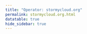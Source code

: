 ```yaml
---
title: "Operator: stormycloud.org"
permalink: stormycloud.org.html
datatable: true
hide_sidebar: true
---
```


<div>                        <script type="text/javascript">window.PlotlyConfig = {MathJaxConfig: 'local'};</script>
        <script src="https://cdn.plot.ly/plotly-2.4.2.min.js"></script>                <div id="8db5a021-3d58-49cf-a180-9eb3b0bd7f0e" class="plotly-graph-div" style="height:100%; width:100%;"></div>            <script type="text/javascript">                                    window.PLOTLYENV=window.PLOTLYENV || {};                                    if (document.getElementById("8db5a021-3d58-49cf-a180-9eb3b0bd7f0e")) {                    Plotly.newPlot(                        "8db5a021-3d58-49cf-a180-9eb3b0bd7f0e",                        [{"name":"exit probability (%)","type":"scatter","x":["2021-10-18","2021-10-19","2021-10-20","2021-10-21","2021-10-22","2021-10-23","2021-10-25","2021-10-27","2021-10-28","2021-10-29","2021-10-31","2021-11-01","2021-11-02","2021-11-03","2021-11-04","2021-11-05","2021-11-06","2021-11-07","2021-11-08","2021-11-09","2021-11-10","2021-11-11","2021-11-12","2021-11-13","2021-11-14","2021-11-15","2021-11-16","2021-11-17","2021-11-19","2021-11-20","2021-11-21"],"xaxis":"x","y":[0.0,0.0,0.0,0.0,0.0,0.0,0.03,0.08,0.1,0.12,0.17,0.25,0.26,0.32,0.38,0.46,0.48,0.47,0.47,0.57,0.68,0.7,0.67,0.67,0.7,0.09,0.08,0.08,0.08,0.08,0.07],"yaxis":"y"},{"name":"guard probability (%)","type":"scatter","x":["2021-10-18","2021-10-19","2021-10-20","2021-10-21","2021-10-22","2021-10-23","2021-10-25","2021-10-27","2021-10-28","2021-10-29","2021-10-31","2021-11-01","2021-11-02","2021-11-03","2021-11-04","2021-11-05","2021-11-06","2021-11-07","2021-11-08","2021-11-09","2021-11-10","2021-11-11","2021-11-12","2021-11-13","2021-11-14","2021-11-15","2021-11-16","2021-11-17","2021-11-19","2021-11-20","2021-11-21"],"xaxis":"x","y":[0.0,0.0,0.0,0.0,0.0,0.0,0.0,0.11,0.29,0.33,0.5,0.54,0.53,0.52,0.56,0.57,0.54,0.2,0.21,0.19,0.2,0.2,0.19,0.19,0.19,0.17,0.34,0.33,0.35,0.35,0.34],"yaxis":"y"},{"name":"advertised bandwidth","type":"scatter","x":["2021-10-18","2021-10-19","2021-10-20","2021-10-21","2021-10-22","2021-10-23","2021-10-25","2021-10-27","2021-10-28","2021-10-29","2021-10-31","2021-11-01","2021-11-02","2021-11-03","2021-11-04","2021-11-05","2021-11-06","2021-11-07","2021-11-08","2021-11-09","2021-11-10","2021-11-11","2021-11-12","2021-11-13","2021-11-14","2021-11-15","2021-11-16","2021-11-17","2021-11-19","2021-11-20","2021-11-21"],"xaxis":"x","y":[0.0,0.05,0.16,0.25,0.36,0.36,0.71,0.95,1.2,1.44,1.6,1.72,1.94,2.03,2.25,2.32,2.48,2.54,2.7,3.37,3.65,3.78,3.78,3.79,4.04,4.09,3.6,3.73,3.77,3.77,3.75],"yaxis":"y2"}],                        {"hovermode":"x","template":{"data":{"bar":[{"error_x":{"color":"#2a3f5f"},"error_y":{"color":"#2a3f5f"},"marker":{"line":{"color":"#E5ECF6","width":0.5},"pattern":{"fillmode":"overlay","size":10,"solidity":0.2}},"type":"bar"}],"barpolar":[{"marker":{"line":{"color":"#E5ECF6","width":0.5},"pattern":{"fillmode":"overlay","size":10,"solidity":0.2}},"type":"barpolar"}],"carpet":[{"aaxis":{"endlinecolor":"#2a3f5f","gridcolor":"white","linecolor":"white","minorgridcolor":"white","startlinecolor":"#2a3f5f"},"baxis":{"endlinecolor":"#2a3f5f","gridcolor":"white","linecolor":"white","minorgridcolor":"white","startlinecolor":"#2a3f5f"},"type":"carpet"}],"choropleth":[{"colorbar":{"outlinewidth":0,"ticks":""},"type":"choropleth"}],"contour":[{"colorbar":{"outlinewidth":0,"ticks":""},"colorscale":[[0.0,"#0d0887"],[0.1111111111111111,"#46039f"],[0.2222222222222222,"#7201a8"],[0.3333333333333333,"#9c179e"],[0.4444444444444444,"#bd3786"],[0.5555555555555556,"#d8576b"],[0.6666666666666666,"#ed7953"],[0.7777777777777778,"#fb9f3a"],[0.8888888888888888,"#fdca26"],[1.0,"#f0f921"]],"type":"contour"}],"contourcarpet":[{"colorbar":{"outlinewidth":0,"ticks":""},"type":"contourcarpet"}],"heatmap":[{"colorbar":{"outlinewidth":0,"ticks":""},"colorscale":[[0.0,"#0d0887"],[0.1111111111111111,"#46039f"],[0.2222222222222222,"#7201a8"],[0.3333333333333333,"#9c179e"],[0.4444444444444444,"#bd3786"],[0.5555555555555556,"#d8576b"],[0.6666666666666666,"#ed7953"],[0.7777777777777778,"#fb9f3a"],[0.8888888888888888,"#fdca26"],[1.0,"#f0f921"]],"type":"heatmap"}],"heatmapgl":[{"colorbar":{"outlinewidth":0,"ticks":""},"colorscale":[[0.0,"#0d0887"],[0.1111111111111111,"#46039f"],[0.2222222222222222,"#7201a8"],[0.3333333333333333,"#9c179e"],[0.4444444444444444,"#bd3786"],[0.5555555555555556,"#d8576b"],[0.6666666666666666,"#ed7953"],[0.7777777777777778,"#fb9f3a"],[0.8888888888888888,"#fdca26"],[1.0,"#f0f921"]],"type":"heatmapgl"}],"histogram":[{"marker":{"pattern":{"fillmode":"overlay","size":10,"solidity":0.2}},"type":"histogram"}],"histogram2d":[{"colorbar":{"outlinewidth":0,"ticks":""},"colorscale":[[0.0,"#0d0887"],[0.1111111111111111,"#46039f"],[0.2222222222222222,"#7201a8"],[0.3333333333333333,"#9c179e"],[0.4444444444444444,"#bd3786"],[0.5555555555555556,"#d8576b"],[0.6666666666666666,"#ed7953"],[0.7777777777777778,"#fb9f3a"],[0.8888888888888888,"#fdca26"],[1.0,"#f0f921"]],"type":"histogram2d"}],"histogram2dcontour":[{"colorbar":{"outlinewidth":0,"ticks":""},"colorscale":[[0.0,"#0d0887"],[0.1111111111111111,"#46039f"],[0.2222222222222222,"#7201a8"],[0.3333333333333333,"#9c179e"],[0.4444444444444444,"#bd3786"],[0.5555555555555556,"#d8576b"],[0.6666666666666666,"#ed7953"],[0.7777777777777778,"#fb9f3a"],[0.8888888888888888,"#fdca26"],[1.0,"#f0f921"]],"type":"histogram2dcontour"}],"mesh3d":[{"colorbar":{"outlinewidth":0,"ticks":""},"type":"mesh3d"}],"parcoords":[{"line":{"colorbar":{"outlinewidth":0,"ticks":""}},"type":"parcoords"}],"pie":[{"automargin":true,"type":"pie"}],"scatter":[{"marker":{"colorbar":{"outlinewidth":0,"ticks":""}},"type":"scatter"}],"scatter3d":[{"line":{"colorbar":{"outlinewidth":0,"ticks":""}},"marker":{"colorbar":{"outlinewidth":0,"ticks":""}},"type":"scatter3d"}],"scattercarpet":[{"marker":{"colorbar":{"outlinewidth":0,"ticks":""}},"type":"scattercarpet"}],"scattergeo":[{"marker":{"colorbar":{"outlinewidth":0,"ticks":""}},"type":"scattergeo"}],"scattergl":[{"marker":{"colorbar":{"outlinewidth":0,"ticks":""}},"type":"scattergl"}],"scattermapbox":[{"marker":{"colorbar":{"outlinewidth":0,"ticks":""}},"type":"scattermapbox"}],"scatterpolar":[{"marker":{"colorbar":{"outlinewidth":0,"ticks":""}},"type":"scatterpolar"}],"scatterpolargl":[{"marker":{"colorbar":{"outlinewidth":0,"ticks":""}},"type":"scatterpolargl"}],"scatterternary":[{"marker":{"colorbar":{"outlinewidth":0,"ticks":""}},"type":"scatterternary"}],"surface":[{"colorbar":{"outlinewidth":0,"ticks":""},"colorscale":[[0.0,"#0d0887"],[0.1111111111111111,"#46039f"],[0.2222222222222222,"#7201a8"],[0.3333333333333333,"#9c179e"],[0.4444444444444444,"#bd3786"],[0.5555555555555556,"#d8576b"],[0.6666666666666666,"#ed7953"],[0.7777777777777778,"#fb9f3a"],[0.8888888888888888,"#fdca26"],[1.0,"#f0f921"]],"type":"surface"}],"table":[{"cells":{"fill":{"color":"#EBF0F8"},"line":{"color":"white"}},"header":{"fill":{"color":"#C8D4E3"},"line":{"color":"white"}},"type":"table"}]},"layout":{"annotationdefaults":{"arrowcolor":"#2a3f5f","arrowhead":0,"arrowwidth":1},"autotypenumbers":"strict","coloraxis":{"colorbar":{"outlinewidth":0,"ticks":""}},"colorscale":{"diverging":[[0,"#8e0152"],[0.1,"#c51b7d"],[0.2,"#de77ae"],[0.3,"#f1b6da"],[0.4,"#fde0ef"],[0.5,"#f7f7f7"],[0.6,"#e6f5d0"],[0.7,"#b8e186"],[0.8,"#7fbc41"],[0.9,"#4d9221"],[1,"#276419"]],"sequential":[[0.0,"#0d0887"],[0.1111111111111111,"#46039f"],[0.2222222222222222,"#7201a8"],[0.3333333333333333,"#9c179e"],[0.4444444444444444,"#bd3786"],[0.5555555555555556,"#d8576b"],[0.6666666666666666,"#ed7953"],[0.7777777777777778,"#fb9f3a"],[0.8888888888888888,"#fdca26"],[1.0,"#f0f921"]],"sequentialminus":[[0.0,"#0d0887"],[0.1111111111111111,"#46039f"],[0.2222222222222222,"#7201a8"],[0.3333333333333333,"#9c179e"],[0.4444444444444444,"#bd3786"],[0.5555555555555556,"#d8576b"],[0.6666666666666666,"#ed7953"],[0.7777777777777778,"#fb9f3a"],[0.8888888888888888,"#fdca26"],[1.0,"#f0f921"]]},"colorway":["#636efa","#EF553B","#00cc96","#ab63fa","#FFA15A","#19d3f3","#FF6692","#B6E880","#FF97FF","#FECB52"],"font":{"color":"#2a3f5f"},"geo":{"bgcolor":"white","lakecolor":"white","landcolor":"#E5ECF6","showlakes":true,"showland":true,"subunitcolor":"white"},"hoverlabel":{"align":"left"},"hovermode":"closest","mapbox":{"style":"light"},"paper_bgcolor":"white","plot_bgcolor":"#E5ECF6","polar":{"angularaxis":{"gridcolor":"white","linecolor":"white","ticks":""},"bgcolor":"#E5ECF6","radialaxis":{"gridcolor":"white","linecolor":"white","ticks":""}},"scene":{"xaxis":{"backgroundcolor":"#E5ECF6","gridcolor":"white","gridwidth":2,"linecolor":"white","showbackground":true,"ticks":"","zerolinecolor":"white"},"yaxis":{"backgroundcolor":"#E5ECF6","gridcolor":"white","gridwidth":2,"linecolor":"white","showbackground":true,"ticks":"","zerolinecolor":"white"},"zaxis":{"backgroundcolor":"#E5ECF6","gridcolor":"white","gridwidth":2,"linecolor":"white","showbackground":true,"ticks":"","zerolinecolor":"white"}},"shapedefaults":{"line":{"color":"#2a3f5f"}},"ternary":{"aaxis":{"gridcolor":"white","linecolor":"white","ticks":""},"baxis":{"gridcolor":"white","linecolor":"white","ticks":""},"bgcolor":"#E5ECF6","caxis":{"gridcolor":"white","linecolor":"white","ticks":""}},"title":{"x":0.05},"xaxis":{"automargin":true,"gridcolor":"white","linecolor":"white","ticks":"","title":{"standoff":15},"zerolinecolor":"white","zerolinewidth":2},"yaxis":{"automargin":true,"gridcolor":"white","linecolor":"white","ticks":"","title":{"standoff":15},"zerolinecolor":"white","zerolinewidth":2}}},"xaxis":{"anchor":"y","domain":[0.0,0.94],"rangeselector":{"buttons":[{"count":7,"label":"week","step":"day","stepmode":"backward"},{"count":1,"label":"month","step":"month","stepmode":"backward"},{"count":6,"label":"6 months","step":"month","stepmode":"backward"},{"count":1,"label":"year","step":"year","stepmode":"backward"},{"step":"all"}]}},"yaxis":{"anchor":"x","domain":[0.0,1.0],"rangemode":"nonnegative","ticksuffix":"%","title":{"text":"exit / guard probability"}},"yaxis2":{"anchor":"x","overlaying":"y","rangemode":"nonnegative","side":"right","ticksuffix":" Gbit/s","title":{"text":"advertised bandwidth"}}},                        {"responsive": true}                    )                };                            </script>        </div>

Only proven relays are included in the graph and table. A proven relay claims to be part of a domain
and can be verified to be part of it via the
["well-known" URL or DNS records](https://nusenu.github.io/ContactInfo-Information-Sharing-Specification/#proof).

<div class="datatable-begin"></div>

| Nickname                                                                |   Mbit/s | Exit   | IPv4                                                     | IPv6                                                                                                 | First Seen   | Tor Version   | AS Name                                          |
|:------------------------------------------------------------------------|---------:|:-------|:---------------------------------------------------------|:-----------------------------------------------------------------------------------------------------|:-------------|:--------------|:-------------------------------------------------|
| [StormyCloudInc](w/relay/0AE98603DEDD519D0EFF2A66162B9529ECD9D694.html) |       59 | N      | [144.172.118.140](https://stat.ripe.net/144.172.118.140) | [2605:6400:d814:ddbe::140](https://stat.ripe.net/2605:6400:d814:ddbe::140)                           | 2021-10-18   | 0.4.6.8       | [DATAIDEAS-LLC](w/as_number/AS398355)            |
| [StormyCloudInc](w/relay/0D6EF858D7DBBF9694F81D9B9CB4A1C99B4F620E.html) |      126 | N      | [107.152.43.38](https://stat.ripe.net/107.152.43.38)     | [2607:9000:4000:22::e426:bd9](https://stat.ripe.net/2607:9000:4000:22::e426:bd9)                     | 2021-10-28   | 0.4.6.8       | [TZULO](w/as_number/AS11878)                     |
| [StormyCloudInc](w/relay/0FE6083A5FDBEBECA24B2A6B66F0CB92DD054A67.html) |       85 | N      | [107.152.38.194](https://stat.ripe.net/107.152.38.194)   | [2607:9000:0:28::7ea7:d019](https://stat.ripe.net/2607:9000:0:28::7ea7:d019)                         | 2021-10-27   | 0.4.6.8       | [TZULO](w/as_number/AS11878)                     |
| [StormyCloudInc](w/relay/1D0CCED2128CAA9B9D8C3D71A08F192BBA91120C.html) |       24 | N      | [69.30.242.156](https://stat.ripe.net/69.30.242.156)     | [2604:4300:a:102::156](https://stat.ripe.net/2604:4300:a:102::156)                                   | 2021-11-01   | 0.4.6.8       | [WII](w/as_number/AS32097)                       |
| [StormyCloudInc](w/relay/2A772EBF36CE63BD643674C4E3914D9A55F40140.html) |       58 | N      | [144.172.118.129](https://stat.ripe.net/144.172.118.129) | [2605:6400:d814:ddbe::129](https://stat.ripe.net/2605:6400:d814:ddbe::129)                           | 2021-10-19   | 0.4.6.8       | [DATAIDEAS-LLC](w/as_number/AS398355)            |
| [StormyCloudInc](w/relay/2C11FBCFDAAF9B04980F2C9215868F808E1C92F5.html) |      527 | N      | [144.76.69.140](https://stat.ripe.net/144.76.69.140)     | [2a01:4f8:191:828b::2](https://stat.ripe.net/2a01:4f8:191:828b::2)                                   | 2021-11-09   | 0.4.6.8       | [Hetzner Online GmbH](w/as_number/AS24940)       |
| [StormyCloudInc](w/relay/2F10EF06BA3712840C4FB986ED0E9AFEC1A0C74E.html) |       24 | N      | [69.30.242.157](https://stat.ripe.net/69.30.242.157)     | [2604:4300:a:102::157](https://stat.ripe.net/2604:4300:a:102::157)                                   | 2021-11-01   | 0.4.6.8       | [WII](w/as_number/AS32097)                       |
| [StormyCloudInc](w/relay/2F5F3C95B273490BF2626E0CD7F0F045C4CFF90D.html) |       40 | N      | [144.172.118.129](https://stat.ripe.net/144.172.118.129) | [2605:6400:d814:ddbe::129](https://stat.ripe.net/2605:6400:d814:ddbe::129)                           | 2021-10-18   | 0.4.6.8       | [DATAIDEAS-LLC](w/as_number/AS398355)            |
| [StormyCloudInc](w/relay/37C58EE43A5536BE1E44EE2053824356818AE912.html) |      319 | Y      | [37.48.74.28](https://stat.ripe.net/37.48.74.28)         | [2001:1af8:4700:a058:2::](https://stat.ripe.net/2001:1af8:4700:a058:2::)                             | 2021-10-22   | 0.4.6.8       | [LeaseWeb Netherlands B.V.](w/as_number/AS60781) |
| [StormyCloudInc](w/relay/3CD0B966DD4814B15A898897D9A5DEEE54E8FDB2.html) |       89 | N      | [107.152.38.199](https://stat.ripe.net/107.152.38.199)   | [2607:9000:0:28::b13:d97b](https://stat.ripe.net/2607:9000:0:28::b13:d97b)                           | 2021-10-27   | 0.4.6.8       | [TZULO](w/as_number/AS11878)                     |
| [StormyCloudInc](w/relay/433A112B7530B795980B389270962EDDB943D028.html) |      193 | N      | [95.216.38.164](https://stat.ripe.net/95.216.38.164)     | [2a01:4f9:2a:26db::2](https://stat.ripe.net/2a01:4f9:2a:26db::2)                                     | 2021-11-08   | 0.4.6.8       | [Hetzner Online GmbH](w/as_number/AS24940)       |
| [StormyCloudInc](w/relay/5886B4AD841347BBC4448346BAD7641BE716E71F.html) |      137 | N      | [198.98.56.81](https://stat.ripe.net/198.98.56.81)       | [2605:6400:10:977:c5c7:bfc2:d0f9:13df](https://stat.ripe.net/2605:6400:10:977:c5c7:bfc2:d0f9:13df)   | 2021-10-21   | 0.4.6.8       | [PONYNET](w/as_number/AS53667)                   |
| [StormyCloudInc](w/relay/65A818A68B60B9DB113C4C1F39AED991D4110F06.html) |       88 | N      | [51.81.254.11](https://stat.ripe.net/51.81.254.11)       | None                                                                                                 | 2021-10-17   | 0.4.6.8       | [OVH SAS](w/as_number/AS16276)                   |
| [StormyCloudInc](w/relay/69093E6A0A39704E69042AA8928148FFAFE15BCB.html) |       92 | Y      | [144.172.118.74](https://stat.ripe.net/144.172.118.74)   | [2605:6400:d814:ddbe::74](https://stat.ripe.net/2605:6400:d814:ddbe::74)                             | 2021-10-22   | 0.4.6.8       | [DATAIDEAS-LLC](w/as_number/AS398355)            |
| [StormyCloudInc](w/relay/6CEB64F6C655B7394A7A2C6175D17FAC3387D79B.html) |       26 | N      | [69.30.242.158](https://stat.ripe.net/69.30.242.158)     | [2604:4300:a:102::158](https://stat.ripe.net/2604:4300:a:102::158)                                   | 2021-11-01   | 0.4.6.8       | [WII](w/as_number/AS32097)                       |
| [StormyCloudInc](w/relay/6E914A73D403856F78A7413647681BF7B7FD5B4F.html) |       21 | N      | [69.30.242.156](https://stat.ripe.net/69.30.242.156)     | [2604:4300:a:102::156](https://stat.ripe.net/2604:4300:a:102::156)                                   | 2021-11-01   | 0.4.6.8       | [WII](w/as_number/AS32097)                       |
| [StormyCloudInc](w/relay/6FFBF52ACB71934CC5754DB3A8880E85E2781F0D.html) |       25 | N      | [69.30.242.155](https://stat.ripe.net/69.30.242.155)     | [2604:4300:a:102::155](https://stat.ripe.net/2604:4300:a:102::155)                                   | 2021-11-01   | 0.4.6.8       | [WII](w/as_number/AS32097)                       |
| [StormyCloudInc](w/relay/74838E434B0CF36CC2399BAE07C204D1BD14C14F.html) |       31 | N      | [209.141.46.47](https://stat.ripe.net/209.141.46.47)     | [2605:6400:20:21c3:9fb4:fc64:b48c:f091](https://stat.ripe.net/2605:6400:20:21c3:9fb4:fc64:b48c:f091) | 2021-10-19   | 0.4.6.8       | [PONYNET](w/as_number/AS53667)                   |
| [StormyCloudInc](w/relay/76AE930782A3EA62AB5C0D72C6C72EF291D37B4E.html) |       71 | Y      | [144.172.118.74](https://stat.ripe.net/144.172.118.74)   | [2605:6400:d814:ddbe::74](https://stat.ripe.net/2605:6400:d814:ddbe::74)                             | 2021-10-22   | 0.4.6.8       | [DATAIDEAS-LLC](w/as_number/AS398355)            |
| [StormyCloudInc](w/relay/78F8AB7B2CE34A90599753068C0589F09E0307BD.html) |      257 | N      | [95.216.38.164](https://stat.ripe.net/95.216.38.164)     | [2a01:4f9:2a:26db::2](https://stat.ripe.net/2a01:4f9:2a:26db::2)                                     | 2021-11-08   | 0.4.6.8       | [Hetzner Online GmbH](w/as_number/AS24940)       |
| [StormyCloudInc](w/relay/7BA498E6463B544694D863012CF4F85A94277695.html) |       61 | N      | [107.152.38.194](https://stat.ripe.net/107.152.38.194)   | [2607:9000:0:28::7ea7:d019](https://stat.ripe.net/2607:9000:0:28::7ea7:d019)                         | 2021-10-27   | 0.4.6.8       | [TZULO](w/as_number/AS11878)                     |
| [StormyCloudInc](w/relay/854FE47BF85F4F6A0297DE5405F26891BB600246.html) |       44 | N      | [209.141.45.227](https://stat.ripe.net/209.141.45.227)   | [2605:6400:20:275e:fa5f:515f:d12b:c095](https://stat.ripe.net/2605:6400:20:275e:fa5f:515f:d12b:c095) | 2021-11-09   | 0.4.6.8       | [PONYNET](w/as_number/AS53667)                   |
| [StormyCloudInc](w/relay/90405E7A8748B43C89E30BF3BAE3E6525232AA35.html) |       69 | N      | [107.152.38.199](https://stat.ripe.net/107.152.38.199)   | [2607:9000:0:28::b13:d97b](https://stat.ripe.net/2607:9000:0:28::b13:d97b)                           | 2021-10-27   | 0.4.6.8       | [TZULO](w/as_number/AS11878)                     |
| [StormyCloudInc](w/relay/AFED92C31ED7FC0E5B83A620FCC54AA57776A6B7.html) |       97 | N      | [107.152.43.38](https://stat.ripe.net/107.152.43.38)     | [2607:9000:4000:22::e426:bd9](https://stat.ripe.net/2607:9000:4000:22::e426:bd9)                     | 2021-10-28   | 0.4.6.8       | [TZULO](w/as_number/AS11878)                     |
| [StormyCloudInc](w/relay/B7A30CCCEB768AED08A8E2BBF3327CC12091D5B5.html) |       30 | N      | [69.30.242.157](https://stat.ripe.net/69.30.242.157)     | [2604:4300:a:102::157](https://stat.ripe.net/2604:4300:a:102::157)                                   | 2021-11-01   | 0.4.6.8       | [WII](w/as_number/AS32097)                       |
| [StormyCloudInc](w/relay/C263B2D36CF37BC79E59D514902ABA4DEC5850A5.html) |      446 | N      | [144.76.69.140](https://stat.ripe.net/144.76.69.140)     | [2a01:4f8:191:828b::2](https://stat.ripe.net/2a01:4f8:191:828b::2)                                   | 2021-11-09   | 0.4.6.8       | [Hetzner Online GmbH](w/as_number/AS24940)       |
| [StormyCloudInc](w/relay/C6BDE87671B6594AF2A66964CAD519844503B793.html) |       35 | N      | [69.30.242.158](https://stat.ripe.net/69.30.242.158)     | [2604:4300:a:102::158](https://stat.ripe.net/2604:4300:a:102::158)                                   | 2021-11-01   | 0.4.6.8       | [WII](w/as_number/AS32097)                       |
| [StormyCloudInc](w/relay/D043A4CB9B1B7A8E225B4E113289CAC0B0F0A683.html) |       48 | N      | [209.141.45.227](https://stat.ripe.net/209.141.45.227)   | [2605:6400:20:275e:fa5f:515f:d12b:c095](https://stat.ripe.net/2605:6400:20:275e:fa5f:515f:d12b:c095) | 2021-11-09   | 0.4.6.8       | [PONYNET](w/as_number/AS53667)                   |
| [StormyCloudInc](w/relay/D28DD5A360CA7FEC2B5846DEA01265CD56C15F9B.html) |      310 | Y      | [37.48.74.28](https://stat.ripe.net/37.48.74.28)         | [2001:1af8:4700:a058:2::](https://stat.ripe.net/2001:1af8:4700:a058:2::)                             | 2021-10-22   | 0.4.6.8       | [LeaseWeb Netherlands B.V.](w/as_number/AS60781) |
| [StormyCloudInc](w/relay/D692836EFDDFE8CB69744DD7782083F9275A58EC.html) |       54 | N      | [107.152.46.97](https://stat.ripe.net/107.152.46.97)     | [2607:9000:3000:11::87d5:96dc](https://stat.ripe.net/2607:9000:3000:11::87d5:96dc)                   | 2021-10-28   | 0.4.6.8       | [ST-BGP](w/as_number/AS46844)                    |
| [StormyCloudInc](w/relay/D8C495D5A0B10D5E2E58004FE633084EBF732C21.html) |       39 | N      | [144.172.118.140](https://stat.ripe.net/144.172.118.140) | [2605:6400:d814:ddbe::140](https://stat.ripe.net/2605:6400:d814:ddbe::140)                           | 2021-10-18   | 0.4.6.8       | [DATAIDEAS-LLC](w/as_number/AS398355)            |
| [StormyCloudInc](w/relay/E4E7D68A7B066E48E9D47FDB289184E3DEAC9673.html) |       32 | N      | [209.141.46.47](https://stat.ripe.net/209.141.46.47)     | [2605:6400:20:21c3:9fb4:fc64:b48c:f091](https://stat.ripe.net/2605:6400:20:21c3:9fb4:fc64:b48c:f091) | 2021-10-19   | 0.4.6.8       | [PONYNET](w/as_number/AS53667)                   |
| [StormyCloudInc](w/relay/EC40334D5CC8542F051E04A36BA6818847B278E7.html) |       33 | N      | [51.81.254.11](https://stat.ripe.net/51.81.254.11)       | None                                                                                                 | 2021-10-17   | 0.4.6.8       | [OVH SAS](w/as_number/AS16276)                   |
| [StormyCloudInc](w/relay/F3F863A2121E54CF5C455E9CAECD114DA46FAD5D.html) |       30 | N      | [69.30.242.155](https://stat.ripe.net/69.30.242.155)     | [2604:4300:a:102::155](https://stat.ripe.net/2604:4300:a:102::155)                                   | 2021-11-01   | 0.4.6.8       | [WII](w/as_number/AS32097)                       |
| [StormyCloudInc](w/relay/F922BAB06A4C960EED3B6F617CF0090EE82F0E17.html) |       62 | N      | [107.152.46.97](https://stat.ripe.net/107.152.46.97)     | [2607:9000:3000:11::87d5:96dc](https://stat.ripe.net/2607:9000:3000:11::87d5:96dc)                   | 2021-10-28   | 0.4.6.8       | [ST-BGP](w/as_number/AS46844)                    |
| [StormyCloudInc](w/relay/FE0016D9350B7AA5A7DAE6D463DD8F0EC1228F7D.html) |       56 | N      | [198.98.56.81](https://stat.ripe.net/198.98.56.81)       | [2605:6400:10:977:c5c7:bfc2:d0f9:13df](https://stat.ripe.net/2605:6400:10:977:c5c7:bfc2:d0f9:13df)   | 2021-10-21   | 0.4.6.8       | [PONYNET](w/as_number/AS53667)                   |

<div class="datatable-end"></div> 